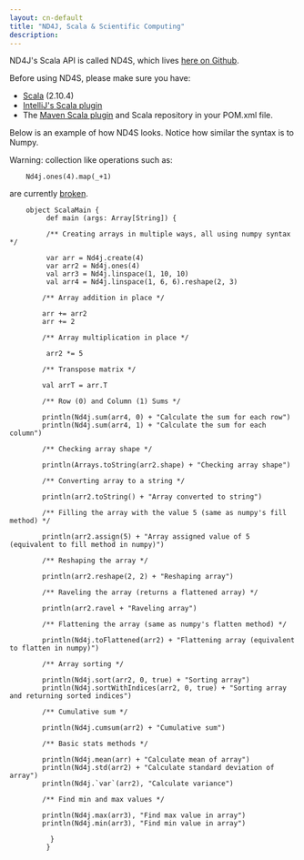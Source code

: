 ```yaml
---
layout: cn-default
title: "ND4J, Scala & Scientific Computing"
description:
---
```



ND4J's Scala API is called ND4S, which lives [here on Github](https://github.com/deeplearning4j/nd4s).

Before using ND4S, please make sure you have:

* [Scala](../getstarted.html#scala) (2.10.4)
* [IntelliJ's Scala plugin](../getstarted.html#scala)
* The [Maven Scala plugin](http://www.scala-lang.org/old/node/345) and Scala repository in your POM.xml file.

Below is an example of how ND4S looks. Notice how similar the syntax is to Numpy.

Warning: collection like operations such as:

        Nd4j.ones(4).map(_+1)

are currently [broken](https://github.com/deeplearning4j/nd4s/issues/91).

        object ScalaMain {
             def main (args: Array[String]) {

             /** Creating arrays in multiple ways, all using numpy syntax */

             var arr = Nd4j.create(4)
             var arr2 = Nd4j.ones(4)
             val arr3 = Nd4j.linspace(1, 10, 10)
             val arr4 = Nd4j.linspace(1, 6, 6).reshape(2, 3)

            /** Array addition in place */

            arr += arr2
            arr += 2

            /** Array multiplication in place */

             arr2 *= 5

            /** Transpose matrix */

            val arrT = arr.T

            /** Row (0) and Column (1) Sums */

            println(Nd4j.sum(arr4, 0) + "Calculate the sum for each row")
            println(Nd4j.sum(arr4, 1) + "Calculate the sum for each column")

            /** Checking array shape */

            println(Arrays.toString(arr2.shape) + "Checking array shape")

            /** Converting array to a string */

            println(arr2.toString() + "Array converted to string")

            /** Filling the array with the value 5 (same as numpy's fill method) */

            println(arr2.assign(5) + "Array assigned value of 5 (equivalent to fill method in numpy)")

            /** Reshaping the array */

            println(arr2.reshape(2, 2) + "Reshaping array")

            /** Raveling the array (returns a flattened array) */

            println(arr2.ravel + "Raveling array")

            /** Flattening the array (same as numpy's flatten method) */

            println(Nd4j.toFlattened(arr2) + "Flattening array (equivalent to flatten in numpy)")

            /** Array sorting */

            println(Nd4j.sort(arr2, 0, true) + "Sorting array")
            println(Nd4j.sortWithIndices(arr2, 0, true) + "Sorting array and returning sorted indices")

            /** Cumulative sum */

            println(Nd4j.cumsum(arr2) + "Cumulative sum")

            /** Basic stats methods */

            println(Nd4j.mean(arr) + "Calculate mean of array")
            println(Nd4j.std(arr2) + "Calculate standard deviation of array")
            println(Nd4j.`var`(arr2), "Calculate variance")

            /** Find min and max values */

            println(Nd4j.max(arr3), "Find max value in array")
            println(Nd4j.min(arr3), "Find min value in array")

              }
             }
